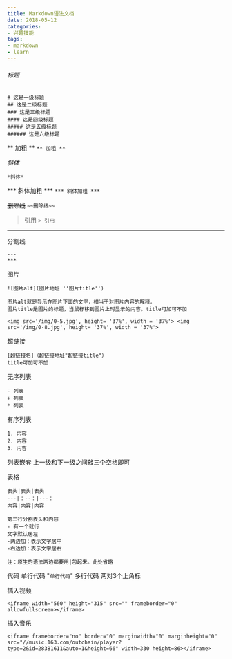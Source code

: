 ```yaml
---
title: Markdown语法文档
date: 2018-05-12
categories:
- 兴趣技能
tags: 
- markdown
- learn
---
```


###### 标题 ######
```
# 这是一级标题
## 这是二级标题
### 这是三级标题
#### 这是四级标题
##### 这是五级标题
###### 这是六级标题
```

** 加粗 **
`
** 加粗 **
`

*斜体*

` *斜体* `

<!--more--> 

*** 斜体加粗 ***
`
*** 斜体加粗 ***
`

~~删除线~~
` ~~删除线~~ `

> 引用
`> 引用`

---
分割线
```
---
***
```
图片
```
![图片alt](图片地址 ''图片title'')

图片alt就是显示在图片下面的文字，相当于对图片内容的解释。
图片title是图片的标题，当鼠标移到图片上时显示的内容。title可加可不加

<img src='/img/0-5.jpg', height= '37%', width = '37%'> <img src='/img/0-8.jpg', height= '37%', width = '37%'>
```

超链接
```
[超链接名]（超链接地址"超链接title"）
title可加可不加
```

无序列表

```
- 列表
+ 列表
* 列表
```


有序列表

```
1. 内容
2. 内容
3. 内容
```


列表嵌套
上一级和下一级之间敲三个空格即可


表格
```
表头|表头|表头
---|：--：|---：
内容|内容|内容

第二行分割表头和内容
- 有一个就行
文字默认居左
-两边加：表示文字居中
-右边加：表示文字居右

注：原生的语法两边都要用|包起来。此处省略
```

代码
单行代码  "`单行代码`"
多行代码  两对3个上角标

插入视频
```
<iframe width="560" height="315" src="" frameborder="0" allowfullscreen></iframe>
```

插入音乐
```
<iframe frameborder="no" border="0" marginwidth="0" marginheight="0" src="//music.163.com/outchain/player?type=2&id=28381611&auto=1&height=66" width=330 height=86></iframe>
```

